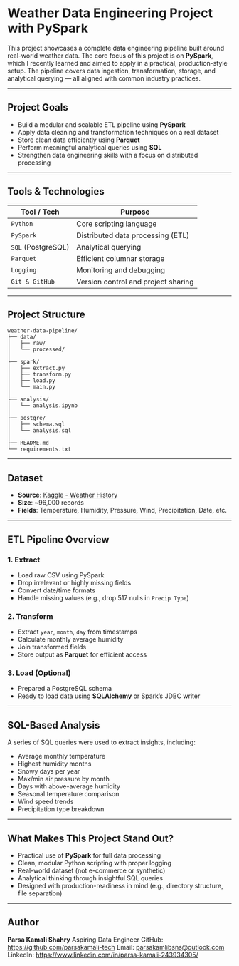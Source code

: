 # Weather Data Engineering Project with PySpark

This project showcases a complete data engineering pipeline built around real-world weather data. The core focus of this project is on **PySpark**, which I recently learned and aimed to apply in a practical, production-style setup. The pipeline covers data ingestion, transformation, storage, and analytical querying — all aligned with common industry practices.

---

## Project Goals

- Build a modular and scalable ETL pipeline using **PySpark**
- Apply data cleaning and transformation techniques on a real dataset
- Store clean data efficiently using **Parquet**
- Perform meaningful analytical queries using **SQL**
- Strengthen data engineering skills with a focus on distributed processing

---

## Tools & Technologies

| Tool / Tech       | Purpose                                      |
|-------------------|----------------------------------------------|
| `Python`          | Core scripting language                      |
| `PySpark`         | Distributed data processing (ETL)            |
| `SQL` (PostgreSQL)| Analytical querying                          |
| `Parquet`         | Efficient columnar storage                   |
| `Logging`         | Monitoring and debugging                     |
| `Git & GitHub`    | Version control and project sharing          |

---

## Project Structure

```
weather-data-pipeline/
├── data/
│   ├── raw/                  
│   └── processed/           
│
├── spark/
│   ├── extract.py            
│   ├── transform.py          
│   ├── load.py               
│   └── main.py               
│
├── analysis/
│   └── analysis.ipynb        
│
├── postgre/
│   ├── schema.sql            
│   └── analysis.sql          
│
├── README.md                 
└── requirements.txt          
```

---

## Dataset

- **Source**: [Kaggle - Weather History](https://www.kaggle.com/datasets/muthuj7/weather-dataset)
- **Size**: ~96,000 records
- **Fields**: Temperature, Humidity, Pressure, Wind, Precipitation, Date, etc.

---

## ETL Pipeline Overview

### 1. Extract

- Load raw CSV using PySpark
- Drop irrelevant or highly missing fields
- Convert date/time formats
- Handle missing values (e.g., drop 517 nulls in `Precip Type`)

### 2. Transform

- Extract `year`, `month`, `day` from timestamps
- Calculate monthly average humidity
- Join transformed fields
- Store output as **Parquet** for efficient access

### 3. Load (Optional)

- Prepared a PostgreSQL schema
- Ready to load data using **SQLAlchemy** or Spark’s JDBC writer

---

## SQL-Based Analysis

A series of SQL queries were used to extract insights, including:

- Average monthly temperature
- Highest humidity months
- Snowy days per year
- Max/min air pressure by month
- Days with above-average humidity
- Seasonal temperature comparison
- Wind speed trends
- Precipitation type breakdown

---

## What Makes This Project Stand Out?

- Practical use of **PySpark** for full data processing
- Clean, modular Python scripting with proper logging
- Real-world dataset (not e-commerce or synthetic)
- Analytical thinking through insightful SQL queries
- Designed with production-readiness in mind (e.g., directory structure, file separation)

---

## Author

**Parsa Kamali Shahry**
Aspiring Data Engineer
GitHub: https://github.com/parsakamali-tech
Email: parsakamlibsns@outlook.com
LinkedIn: https://www.linkedin.com/in/parsa-kamali-243934305/
